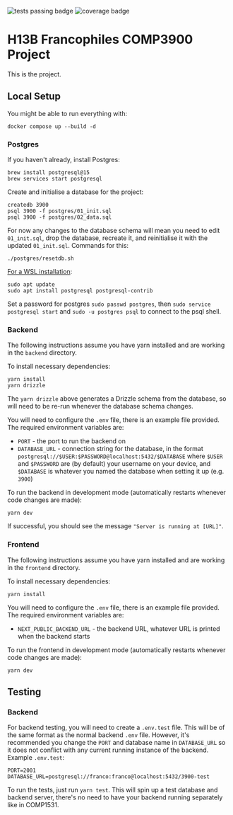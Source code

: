 ![tests passing badge](https://github.com/unsw-cse-comp99-3900-24t1/capstone-project-3900h13bfrancophiles/actions/workflows/ci.yml/badge.svg)
![coverage badge](https://img.shields.io/endpoint?url=https://gist.githubusercontent.com/francojreyes/3d481eb538d823383b0c03f00e366db3/raw/capstone-project-3900h13bfrancophiles-cobertura-coverage.json)

# H13B Francophiles COMP3900 Project
This is the project.

## Local Setup
You might be able to run everything with:
```
docker compose up --build -d
```

### Postgres
If you haven't already, install Postgres:
```
brew install postgresql@15
brew services start postgresql
```
Create and initialise a database for the project:
```
createdb 3900
psql 3900 -f postgres/01_init.sql
psql 3900 -f postgres/02_data.sql
```
For now any changes to the database schema will mean you need to edit `01_init.sql`, drop the database, recreate it, and reinitialise it with the updated `01_init.sql`. Commands for this:
```
./postgres/resetdb.sh
```

[For a WSL installation](https://learn.microsoft.com/en-us/windows/wsl/tutorials/wsl-database):
```
sudo apt update
sudo apt install postgresql postgresql-contrib
```
Set a password for postgres `sudo passwd postgres`, then `sudo service postgresql start` and `sudo -u postgres psql` to connect to the psql shell.


### Backend
The following instructions assume you have yarn installed and are working in the `backend` directory.

To install necessary dependencies:
```
yarn install
yarn drizzle
```
The `yarn drizzle` above generates a Drizzle schema from the database, so will need to be re-run whenever the database schema changes.

You will need to configure the `.env` file, there is an example file provided. The required environment variables are:
- `PORT` - the port to run the backend on
- `DATABASE_URL` - connection string for the database, in the format `postgresql://$USER:$PASSWORD@localhost:5432/$DATABASE` where `$USER` and `$PASSWORD` are (by default) your username on your device, and `$DATABASE` is whatever you named the database when setting it up (e.g. `3900`)

To run the backend in development mode (automatically restarts whenever code changes are made):
```
yarn dev
```
If successful, you should see the message `"Server is running at [URL]"`.

### Frontend
The following instructions assume you have yarn installed and are working in the `frontend` directory.

To install necessary dependencies:
```
yarn install
```

You will need to configure the `.env` file, there is an example file provided. The required environment variables are:
- `NEXT_PUBLIC_BACKEND_URL` - the backend URL, whatever URL is printed when the backend starts

To run the frontend in development mode (automatically restarts whenever code changes are made):
```
yarn dev
```

## Testing
### Backend
For backend testing, you will need to create a `.env.test` file. This will be of the same format as the normal backend `.env` file. However, it's recommended you change the `PORT` and database name in `DATABASE_URL` so it does not conflict with any
current running instance of the backend. Example `.env.test`:
```env
PORT=2001
DATABASE_URL=postgresql://franco:franco@localhost:5432/3900-test
```

To run the tests, just run `yarn test`. This will spin up a test database and backend server, there's no need to have your backend running separately like in COMP1531.
